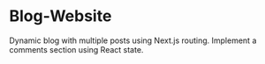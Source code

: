 # Blog-Website
Dynamic blog with multiple posts using Next.js routing. Implement a comments section using React state.
